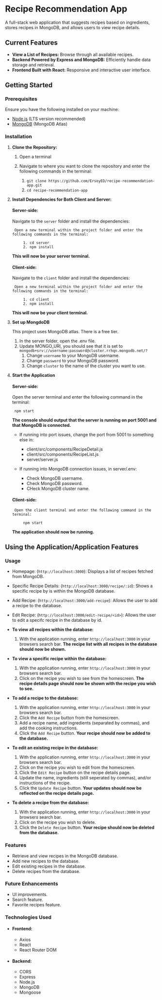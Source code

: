 # Recipe Recommendation App

A full-stack web application that suggests recipes based on ingredients, stores recipes in MongoDB, and allows users to view recipe details.

## Current Features

- **View a List of Recipes:** Browse through all available recipes.
- **Backend Powered by Express and MongoDB:** Efficiently handle data storage and retrieval.
- **Frontend Built with React:** Responsive and interactive user interface.

## Getting Started

### Prerequisites

Ensure you have the following installed on your machine:

- [Node.js](https://nodejs.org/en/) (LTS version recommended)
- [MongoDB](https://www.mongodb.com/atlas) (MongoDB Atlas)

### Installation

1. **Clone the Repository:**

    1. Open a terminal
    2. Navigate to where you want to clone the repository and enter the following commands in the terminal:

        1. `git clone https://github.com/ErsoyED/recipe-recommendation-app.git`
        2. `cd recipe-recommendation-app`

2. **Install Dependencies for Both Client and Server:**

    #### Server-side:
    Navigate to the `server` folder and install the dependencies:

        Open a new terminal within the project folder and enter the following commands in the terminal:
            
            1. cd server
            2. npm install
        
    **This will now be your server terminal.**

    #### Client-side:
    Navigate to the `client` folder and install the dependencies:

        Open a new terminal within the project folder and enter the following commands in the terminal:

            1. cd client
            2. npm install

    **This will now be your client terminal.**

3. **Set up MongdoDB**

    This project uses MongoDB atlas. There is a free tier.

    1. In the server folder, open the .env file.
    2. Update MONGO_URI, you should see that it is set to `mongodb+srv://username:password@cluster.rrhqn.mongodb.net/?`
        1. Change `username` to your MongoDB username.
        2. Change `password` to your MongoDB password.
        3. Change `cluster` to the name of the cluster you want to use.

4. **Start the Application**

    #### Server-side:
        
    Open the server terminal and enter the following command in the terminal:

        npm start

    **The console should output that the server is running on port 5001 and that MongoDB is connected.**

    - If running into port issues, change the port from 5001 to something else in: 
        - client/src/components/RecipeDetail.js
        - client/src/components/RecipeList.js
        - server/server.js

    - If running into MongoDB connection issues, in server/.env:
        - Check MongoDB username.
        - Check MongoDB password.
        - CHeck MongoDB cluster name.

    #### Client-side:
        
        Open the client terminal and enter the following command in the terminal:

            npm start

    **The application should now be running.**

## Using the Application/Application Features

### Usage
- Homepage: (`http://localhost:3000`): Displays a list of recipes fetched from MongoDB.
- Specific Recipe Details: (`http://localhost:3000/recipe/:id`): Shows a specific recipe by is within the MongoDB database.
- Add Recipe: (`http://localhost:3000/add-recipe`): Allows the user to add a recipe to the database.
- Edit Recipe: (`http://localhost:3000/edit-recipe/<id>`): Allows the user to edit a specifc recipe in the database by id.

- **To view all recipes within the database:**
    1. With the application running, enter `http://localhost:3000` in your browsers search bar.
    **The recipe list with all recipes in the database should now be shown.**

- **To view a specific recipe within the database:**
    1. With the application running, enter `http://localhost:3000` in your browsers search bar.
    2. Click on the recipe you wish to see from the homescreen.
    **The recipe details page should now be shown with the recipe you wish to see.**

- **To add a recipe to the database:**
    1. With the application running, enter `http://localhost:3000` in your browsers search bar.
    2. Click the `Add Recipe` button from the homescreen.
    3. Add a recipe name, add ingredients (separated by commas), and add the cooking instructions.
    4. Click the `Add Recipe` button. 
    **Your recipe should now be added to the database.**

- **To edit an existing recipe in the database:**
    1. With the application running, enter `http://localhost:3000` in your browsers search bar.
    2. Click on the recipe you wish to edit from the homescreen.
    3. Click the `Edit Recipe` button on the recipe details page.
    4. Update the name, ingredients (still seperated by commas), and/or instructions of the recipe.
    5. Click the `Update Recipe` button.
    **Your updates should now be reflected on the recipe details page.**

- **To delete a recipe from the database:**
    1. With the application running, enter `http://localhost:3000` in your browsers search bar.
    2. Click on the recipe you wish to delete.
    3. Click the `Delete Recipe` button. 
    **Your recipe should now be deleted from the database.**    

### Features
- Retrieve and view recipes in the MongoDB database.
- Add new recipes to the database.
- Edit existing recipes in the database.
- Delete recipes from the database.

### Future Enhancements
- UI improvements.
- Search feature.
- Favorite recipes feature.

### Technologies Used
- #### Frontend:
    - Axios
    - React
    - React Router DOM
- #### Backend:
    - CORS
    - Express
    - Node.js
    - MongoDB
    - Mongoose